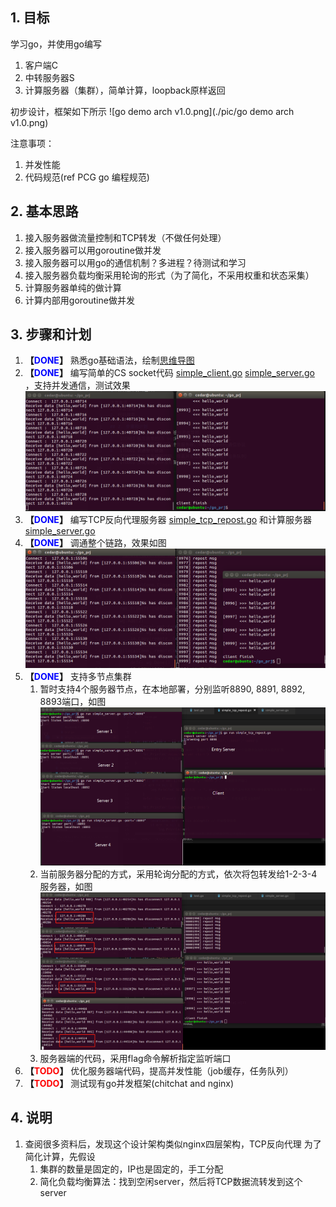 ## 1. 目标
学习go，并使用go编写
1. 客户端C
2. 中转服务器S
3. 计算服务器（集群），简单计算，loopback原样返回

初步设计，框架如下所示
![go demo arch v1.0.png](./pic/go demo arch v1.0.png)

注意事项：
1. 并发性能
2. 代码规范(ref PCG go 编程规范)

## 2. 基本思路
1. 接入服务器做流量控制和TCP转发（不做任何处理）
2. 接入服务器可以用goroutine做并发
3. 接入服务器可以用go的通信机制？多进程？待测试和学习
4. 接入服务器负载均衡采用轮询的形式（为了简化，不采用权重和状态采集）
4. 计算服务器单纯的做计算
5. 计算内部用goroutine做并发


## 3. 步骤和计划
1. **【<font color=blue>DONE</font>】** 熟悉go基础语法，绘制[思维导图](./go_xmind.pdf)
2. **【<font color=blue>DONE</font>】** 编写简单的CS socket代码 [simple_client.go](./simple_client.go) [simple_server.go](./simple_server.go) ，支持并发通信，测试效果 ![simple_cs_go_v1.0.png](./pic/simple_cs_go_v1.0.png)
3. **【<font color=blue>DONE</font>】** 编写TCP反向代理服务器 [simple_tcp_repost.go](./simple_tcp_repost.go) 和计算服务器  [simple_server.go](./simple_server.go)  
4. **【<font color=blue>DONE</font>】** 调通整个链路，效果如图 ![simple_s_i_c_go_v1.1.png](./pic/simple_s_i_c_go_v1.1.png)
5. **【<font color=blue>DONE</font>】** 支持多节点集群
	1. 暂时支持4个服务器节点，在本地部署，分别监听8890, 8891, 8892, 8893端口，如图 ![4_server_listen.png](./pic/4_server_listen.png)
	2.  当前服务器分配的方式，采用轮询分配的方式，依次将包转发给1-2-3-4服务器，如图 ![dispatch_tcp_to_4_server.png](./pic/dispatch_tcp_to_4_server.png)
	3.  服务器端的代码，采用flag命令解析指定监听端口
6. **【<font color=red>TODO</font>】** 优化服务器端代码，提高并发性能（job缓存，任务队列）
7. **【<font color=red>TODO</font>】** 测试现有go并发框架(chitchat and nginx)


## 4. 说明
1. 查阅很多资料后，发现这个设计架构类似nginx四层架构，TCP反向代理
为了简化计算，先假设
   1. 集群的数量是固定的，IP也是固定的，手工分配
   2. 简化负载均衡算法：找到空闲server，然后将TCP数据流转发到这个server

